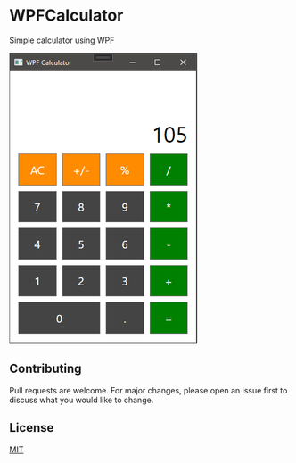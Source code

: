 # WPFCalculator

Simple calculator using WPF


![](Images/CalculatorUI.png)

## Contributing
Pull requests are welcome. For major changes, please open an issue first to discuss what you would like to change.

## License
[MIT](https://choosealicense.com/licenses/mit/)

